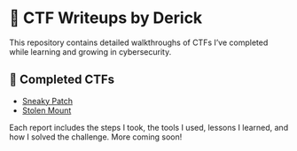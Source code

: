 # 🧠 CTF Writeups by Derick

This repository contains detailed walkthroughs of CTFs I’ve completed while learning and growing in cybersecurity.

## 📜 Completed CTFs

- [Sneaky Patch](./SneakyPatch)
- [Stolen Mount](./StolenMount)

Each report includes the steps I took, the tools I used, lessons I learned, and how I solved the challenge. More coming soon!
